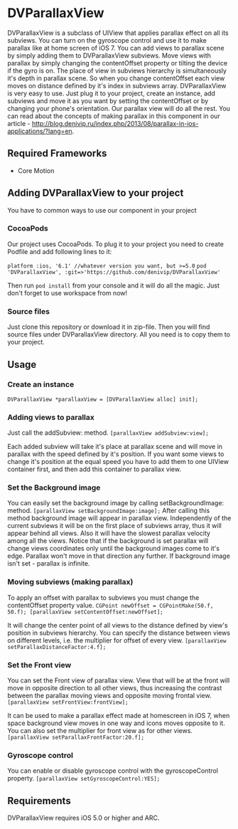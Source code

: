 DVParallaxView
==============

DVParallaxView is a subclass of UIView that applies parallax effect on all its subviews. You can turn on the gyroscope control and use it to make parallax like at home screen of iOS 7. You can add views to parallax scene by simply adding them to DVParallaxView subviews. Move views with parallax by simply changing the contentOffset property or tilting the device if the gyro is on. The place of view in subviews hierarchy is simultaneously it's depth in parallax scene. So when you change contentOffset each view moves on distance defined by it's index in subviews array.
DVParallaxView is very easy to use. Just plug it to your project, create an instance, add subviews and move it as you want by setting the contentOffset or by changing your phone's orientation. Our parallax view will do all the rest.
You can read about the concepts of making parallax in this component in our article - http://blog.denivip.ru/index.php/2013/08/parallax-in-ios-applications/?lang=en.

## Required Frameworks ##
  - Core Motion

## Adding DVParallaxView to your project ##
You have to common ways to use our component in your project
### CocoaPods ###
Our project uses CocoaPods. To plug it to your project you need to create Podfile and add following lines to it:

`platform :ios, '6.1' //whatever version you want, but >=5.0`
`pod 'DVParallaxView', :git=>'https://github.com/denivip/DVParallaxView'`

Then run `pod install` from your console and it will do all the magic. Just don't forget to use workspace from now!

### Source files ###
Just clone this repository or download it in zip-file. Then you will find source files under DVParallaxView directory. All you need is to copy them to your project.

## Usage ##
### Create an instance ###
`DVParallaxView *parallaxView = [DVParallaxView alloc] init];`

### Adding views to parallax ###
Just call the addSubview: method.
`[parallaxView addSubview:view];`

Each added subview will take it's place at parallax scene and will move in parallax with the speed defined by it's position. If you want some views to change it's position at the equal speed you have to add them to one UIView container first, and then add this container to parallax view.

### Set the Background image ###
You can easily set the background image by calling setBackgroundImage: method. 
`[parallaxView setBackgroundImage:image];`
After calling this method background image will appear in parallax view. Independently of the current subviews it will be on the first place of subviews array, thus it will appear behind all views. Also it will have the slowest parallax velocity among all the views.
Notice that if the background is set parallax will change views coordinates only until the background images come to it's edge. Parallax won't move in that direction any further. If background image isn't set - parallax is infinite.

### Moving subviews (making parallax) ###
To apply an offset with parallax to subviews you must change the contentOffset property value.
`CGPoint newOffset = CGPointMake(50.f, 50.f);
[parallaxView setContentOffset:newOffset];`

It will change the center point of all views to the distance defined by view's position in subviews hierarchy. You can specify the distance between views on different levels, i.e. the multiplier for offset of every view.
`[parallaxView setParallaxDistanceFactor:4.f];`

### Set the Front view ###
You can set the Front view of parallax view. View that will be at the front will move in opposite direction to all other views, thus increasing the contrast between the parallax moving views and opposite moving frontal view.
`[parallaxView setFrontView:frontView];`

It can be used to make a parallax effect made at homescreen in iOS 7, when space background view moves in one way and icons moves opposite to it.
You can also set the multiplier for front view as for other views.
`[parallaxView setParallaxFrontFactor:20.f];`

### Gyroscope control ###
You can enable or disable gyroscope control with the gyroscopeControl property.
`[parallaxView setGyroscopeControl:YES];`

## Requirements ##
DVParallaxView requires iOS 5.0 or higher and ARC.
